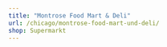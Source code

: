 ```yaml
---
title: "Montrose Food Mart & Deli"
url: /chicago/montrose-food-mart-und-deli/
shop: Supermarkt
---
```

